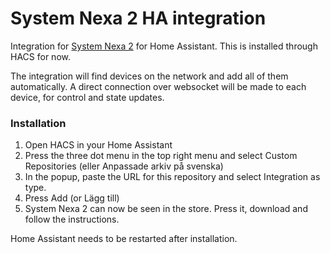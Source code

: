 # System Nexa 2 HA integration

Integration for [System Nexa 2](https://nexa.se/system-nexa-2) for Home Assistant. This is installed through HACS for now.

The integration will find devices on the network and add all of them automatically. A direct connection over websocket will be made to each device, for control and state updates.


### Installation

1. Open HACS in your Home Assistant
2. Press the three dot menu in the top right menu and select Custom Repositories (eller Anpassade arkiv på svenska)
3. In the popup, paste the URL for this repository and select Integration as type.
4. Press Add (or Lägg till)
5. System Nexa 2 can now be seen in the store. Press it, download and follow the instructions.

Home Assistant needs to be restarted after installation.